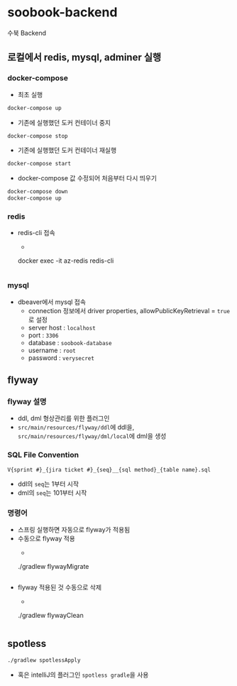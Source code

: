 # soobook-backend
수북 Backend

## 로컬에서 redis, mysql, adminer 실행

### docker-compose

- 최초 실행

```bash
docker-compose up
```

- 기존에 실행했던 도커 컨테이너 중지

```bash
docker-compose stop
```

- 기존에 실행했던 도커 컨테이너 재실행

```bash
docker-compose start
```

- docker-compose 값 수정되어 처음부터 다시 띄우기

```bash
docker-compose down
docker-compose up
```

### redis

- redis-cli 접속
    - ```bash
    docker exec -it az-redis redis-cli
    ```

### mysql

- dbeaver에서 mysql 접속
    - connection 정보에서 driver properties, allowPublicKeyRetrieval = `true`로 설정
    - server host : `localhost`
    - port : `3306`
    - database : `soobook-database`
    - username : `root`
    - password : `verysecret`

## flyway

### flyway 설명

- ddl, dml 형상관리를 위한 플러그인
- `src/main/resources/flyway/ddl`에 ddl을, `src/main/resources/flyway/dml/local`에 dml을 생성

### SQL File Convention

```
V{sprint #}_{jira ticket #}_{seq}__{sql method}_{table name}.sql
```

- ddl의 `seq`는 1부터 시작
- dml의 `seq`는 101부터 시작

### 명령어

- 스프링 실행하면 자동으로 flyway가 적용됨
- 수동으로 flyway 적용
    - ```bash
    ./gradlew flywayMigrate
    ```
- flyway 적용된 것 수동으로 삭제
    - ```bash
    ./gradlew flywayClean
    ```

## spotless

```bash
./gradlew spotlessApply
```

- 혹은 intelliJ의 플러그인 `spotless gradle`을 사용
